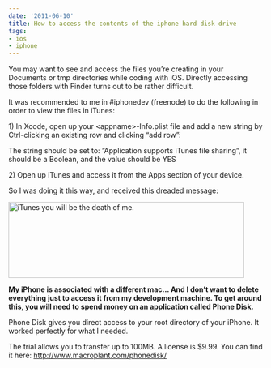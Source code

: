 ```yaml
---
date: '2011-06-10'
title: How to access the contents of the iphone hard disk drive
tags:
- ios
- iphone
---
```

<p>You may want to see and access the files you&#8217;re creating in your Documents or tmp directories while coding with iOS. Directly accessing those folders with Finder turns out to be rather difficult.</p>
<p>It was recommended to me in #iphonedev (freenode) to do the following in order to view the files in iTunes:</p>
<p>1) In Xcode, open up your &lt;appname&gt;-Info.plist file and add a new string by Ctrl-clicking an existing row and clicking &#8220;add row&#8221;:</p>
<p>The string should be set to: &#8221;Application supports iTunes file sharing&#8221;, it should be a Boolean, and the value should be YES</p>
<p>2) Open up iTunes and access it from the Apps section of your device.</p>

<p>So I was doing it this way, and received this dreaded message: </p>
<p><img height="150" width="466" alt="iTunes you will be the death of me." src="http://f.cl.ly/items/1t333i2z2D3t0g1V0m1e/Screen%20shot%202011-06-10%20at%208.45.45%20AM.png"/></p>

<p><strong>My iPhone is associated with a different mac&#8230; And I don&#8217;t want to delete everything just to access it from my development machine. To get around this, you will need to spend money on an application called Phone Disk.</strong></p>
<p>Phone Disk gives you direct access to your root directory of your iPhone. It worked perfectly for what I needed.</p>
<p>The trial allows you to transfer up to 100MB. A license is $9.99. You can find it here: <a href="http://www.macroplant.com/phonedisk/"><a href="http://www.macroplant.com/phonedisk/">http://www.macroplant.com/phonedisk/</a></a></p>
